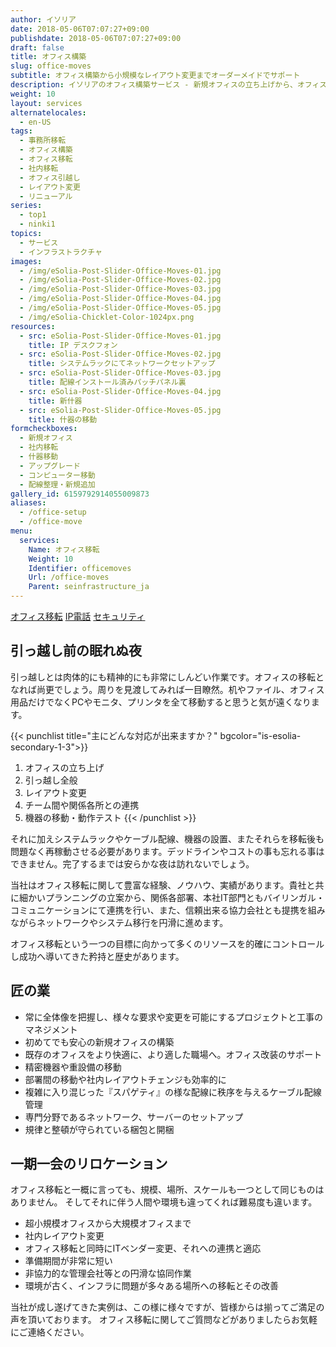 ```yaml
---
author: イソリア
date: 2018-05-06T07:07:27+09:00
publishdate: 2018-05-06T07:07:27+09:00
draft: false
title: オフィス構築
slug: office-moves
subtitle: オフィス構築から小規模なレイアウト変更までオーダーメイドでサポート
description: イソリアのオフィス構築サービス - 新規オフィスの立ち上げから、オフィスリロケーション、レイアウト変更、移転後のアフターサポートに至るまでの全サポート、ITヘッドオフィスとのバイリガルコーディネーションも対応致します。
weight: 10
layout: services
alternatelocales:
  - en-US
tags:
  - 事務所移転
  - オフィス構築
  - オフィス移転
  - 社内移転
  - オフィス引越し
  - レイアウト変更
  - リニューアル
series:
  - top1
  - ninki1
topics:
  - サービス
  - インフラストラクチャ
images:
  - /img/eSolia-Post-Slider-Office-Moves-01.jpg
  - /img/eSolia-Post-Slider-Office-Moves-02.jpg
  - /img/eSolia-Post-Slider-Office-Moves-03.jpg
  - /img/eSolia-Post-Slider-Office-Moves-04.jpg
  - /img/eSolia-Post-Slider-Office-Moves-05.jpg
  - /img/eSolia-Chicklet-Color-1024px.png
resources:
  - src: eSolia-Post-Slider-Office-Moves-01.jpg
    title: IP デスクフォン
  - src: eSolia-Post-Slider-Office-Moves-02.jpg
    title: システムラックにてネットワークセットアップ
  - src: eSolia-Post-Slider-Office-Moves-03.jpg
    title: 配線インストール済みパッチパネル裏
  - src: eSolia-Post-Slider-Office-Moves-04.jpg
    title: 新什器
  - src: eSolia-Post-Slider-Office-Moves-05.jpg
    title: 什器の移動
formcheckboxes:
  - 新規オフィス
  - 社内移転
  - 什器移動
  - アップグレード
  - コンピューター移動
  - 配線整理・新規追加
gallery_id: 6159792914055009873
aliases:
  - /office-setup
  - /office-move
menu:
  services:
    Name: オフィス移転
    Weight: 10
    Identifier: officemoves
    Url: /office-moves
    Parent: seinfrastructure_ja
---
```


<div class="buttons has-addons is-hidden-tablet">
  <a class="button" href="/infrastructure"><span class="icon"><i class="fas fa-anchor"></i></span></a>
  <a class="button is-active" href="/office-moves">オフィス移転</a>
  <a class="button" href="/telephone">IP電話</a>
  <a class="button" href="/security">セキュリティ</a>
</div>

## 引っ越し前の眠れぬ夜

引っ越しとは肉体的にも精神的にも非常にしんどい作業です。オフィスの移転となれば尚更でしょう。周りを見渡してみれば一目瞭然。机やファイル、オフィス用品だけでなくPCやモニタ、プリンタを全て移動すると思うと気が遠くなります。

{{< punchlist title="主にどんな対応が出来ますか？" bgcolor="is-esolia-secondary-1-3">}}
1. オフィスの立ち上げ
1. 引っ越し全般
1. レイアウト変更
1. チーム間や関係各所との連携
1. 機器の移動・動作テスト
{{< /punchlist >}}

それに加えシステムラックやケーブル配線、機器の設置、またそれらを移転後も問題なく再稼動させる必要があります。デッドラインやコストの事も忘れる事はできません。完了するまでは安らかな夜は訪れないでしょう。

当社はオフィス移転に関して豊富な経験、ノウハウ、実績があります。貴社と共に細かいプランニングの立案から、関係各部署、本社IT部門ともバイリンガル・コミュニケーションにて連携を行い、また、信頼出来る協力会社とも提携を組みながらネットワークやシステム移行を円滑に進めます。

オフィス移転という一つの目標に向かって多くのリソースを的確にコントロールし成功へ導いてきた矜持と歴史があります。

## 匠の業

* 常に全体像を把握し、様々な要求や変更を可能にするプロジェクトと工事のマネジメント
* 初めてでも安心の新規オフィスの構築
* 既存のオフィスをより快適に、より適した職場へ。オフィス改装のサポート
* 精密機器や重設備の移動
* 部署間の移動や社内レイアウトチェンジも効率的に
* 複雑に入り混じった『スパゲティ』の様な配線に秩序を与えるケーブル配線管理
* 専門分野であるネットワーク、サーバーのセットアップ
* 規律と整頓が守られている梱包と開梱

## 一期一会のリロケーション

オフィス移転と一概に言っても、規模、場所、スケールも一つとして同じものはありません。
そしてそれに伴う人間や環境も違ってくれば難易度も違います。

* 超小規模オフィスから大規模オフィスまで
* 社内レイアウト変更
* オフィス移転と同時にITベンダー変更、それへの連携と適応
* 準備期間が非常に短い
* 非協力的な管理会社等との円滑な協同作業
* 環境が古く、インフラに問題が多々ある場所への移転とその改善

当社が成し遂げてきた実例は、この様に様々ですが、皆様からは揃ってご満足の声を頂いております。
オフィス移転に関してご質問などがありましたらお気軽にご連絡ください。
